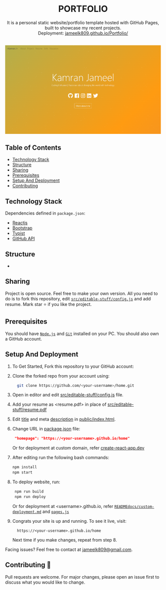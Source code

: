 <br />
<p align="center">
  <h1 align="center">PORTFOLIO</h1>

  <p align="center">
    It is a personal static website/portfolio template hosted with GitHub Pages, built to showcase my recent projects. <br>Deployment: 
    <a href="https://jameelk809.github.io/Portfolio/">jameelk809.github.io/Portfolio/</a>
    <br />
    <br />
  </p>
</p>

[![Site Preview](/public/social-image.png)](https://jameelk809.github.io/Portfolio/)


## Table of Contents

- [Technology Stack](#technology-stack-)
- [Structure](#structure-)
- [Sharing](#sharing-)
- [Prerequisites](#prerequisites-)
- [Setup And Deployment](#setup-and-deployment-)
- [Contributing](#contributing-)

## Technology Stack

Dependencies defined in `package.json`:

- [Reactjs](https://reactjs.org/)
- [Bootstrap](https://getbootstrap.com/)
- [Typist](https://github.com/jstejada/react-typist)
- [GitHub API](https://developer.github.com/v3/repos/)

## Structure

-

## Sharing

Project is open source. Feel free to make your own version. All you need to do is to fork this repository, edit [`src/editable-stuff/config.js`](./src/editable-stuff/config.js) and add resume. Mark star ⭐ if you like the project.

## Prerequisites

You should have [`Node.js`](https://nodejs.org/en/) and [`Git`](https://git-scm.com/) installed on your PC. You should also own a GitHub account.

## Setup And Deployment

1. To Get Started, Fork this repository to your GitHub account:
2. Clone the forked repo from your account using:

   ```bash
     git clone https://github.com/<your-username>/home.git
   ```

3. Open in editor and edit [src/editable-stuff/config.js](./src/editable-stuff/config.js) file.

4. Add your resume as <resume.pdf> in place of [src/editable-stuff/resume.pdf](./src/editable-stuff/)

5. Edit [title](./public/index.html#L34) and meta [description](./public/index.html#L13) in [public/index.html](./public/index.html).
6. Change URL in [package.json](./package.json) file:

   ```json
    "homepage": "https://<your-username>.github.io/home"
   ```

   Or for deployment at custom domain, refer [create-react-app.dev](https://create-react-app.dev/docs/deployment/#step-1-add-homepage-to-packagejson)

7. After editing run the following bash commands:

   ```bash
   npm install
   npm start
   ```

8. To deploy website, run:

   ```bash
    npm run build
    npm run deploy
   ```

   Or for deployment at \<username>.github.io, refer [`READMEdocs/custom-deployment.md`](./READMEdocs/custom-deployment.md) and [`pages.js`](./pages.js)

9. Congrats your site is up and running. To see it live, visit:

   ```https
     https://<your-username>.github.io/home
   ```

   Next time if you make changes, repeat from step 8.

Facing issues? Feel free to contact at jameelk809@gmail.com.

## Contributing 🙌

Pull requests are welcome. For major changes, please open an issue first to discuss what you would like to change.
